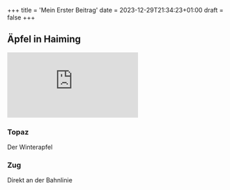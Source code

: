 +++
title = 'Mein Erster Beitrag'
date = 2023-12-29T21:34:23+01:00
draft = false
+++

## Äpfel in Haiming

![blumen](https://piwigo.schickl.de/i.php?/upload/2023/12/29/20231229102948-27c71afb-me.jpg)

### Topaz

Der Winterapfel 

### Zug

Direkt an der Bahnlinie
